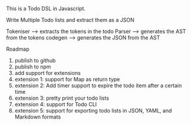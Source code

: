 This is a Todo DSL in Javascript.

Write Multiple Todo lists and extract them as a JSON

Tokeniser --> extracts the tokens in the todo
Parser --> generates the AST from the tokens
codegen --> generates the JSON from the AST




Roadmap
1. publish to github
2. publish to npm
3. add support for extensions 
4. extension 1: support for Map as return type
5. extension 2: Add timer support to expire the todo item after a certain time
6. extension 3: pretty print your todo lists
7. extension 4: support for Todo CLI
8. extension 5: support for exporting todo lists in JSON, YAML, and Markdown formats
